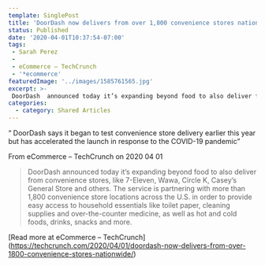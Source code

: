 ```yaml
---
template: SinglePost
title: 'DoorDash now delivers from over 1,800 convenience stores nationwide'
status: Published
date: '2020-04-01T10:37:54-07:00'
tags:
 - Sarah Perez
 -
 - eCommerce – TechCrunch
 - '*ecommerce'
featuredImage: '../images/1585761565.jpg'
excerpt: >-
 DoorDash  announced today it’s expanding beyond food to also deliver from convenience stores, like 7-Eleven, Wawa, Circle K, Casey’s General Store and others. The service is partnering with more than 1,800 convenience store locations across the U.S. in order to provide easy access to household essentials like toilet paper, cleaning supplies and over-the-counter medicine, as well as hot and cold foods, drinks, snacks and more.
categories:
  - category: Shared Articles
---
```

“ DoorDash says it began to test convenience store delivery earlier this year but has accelerated the launch in response to the COVID-19 pandemic”

From eCommerce – TechCrunch on 2020 04 01
> DoorDash  announced today it’s expanding beyond food to also deliver from convenience stores, like 7-Eleven, Wawa, Circle K, Casey’s General Store and others. The service is partnering with more than 1,800 convenience store locations across the U.S. in order to provide easy access to household essentials like toilet paper, cleaning supplies and over-the-counter medicine, as well as hot and cold foods, drinks, snacks and more.

[Read more at eCommerce – TechCrunch] (https://techcrunch.com/2020/04/01/doordash-now-delivers-from-over-1800-convenience-stores-nationwide/)
